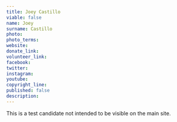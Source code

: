 ```yaml
---
title: Joey Castillo
viable: false
name: Joey
surname: Castillo
photo: 
photo_terms: 
website: 
donate_link: 
volunteer_link: 
facebook: 
twitter: 
instagram: 
youtube: 
copyright_line: 
published: false
description: 
---
```

This is a test candidate not intended to be visible on the main site.